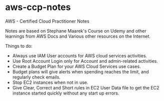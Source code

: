 # aws-ccp-notes
AWS - Certified Cloud Practitioner Notes 

Notes are based on Stephane Maarek's Course on Udemy and other learnings from AWS Docs and Various other resources on the Internet.

Things to do:
 - Always use IAM User accounts for AWS cloud services activities.
 - Use Root Account Login only for Account and admin-related activities.
 - Create a Budget Plan for your AWS Cloud Services use cases.
 - Budget plans will give alerts when spending reaches the limit, and regularly check emails.
 - Stop EC2 instances when not in use.
 - Give Clear, Correct and Short rules in EC2 User Data file to get the EC2 instance started quickly without any start up errors.
